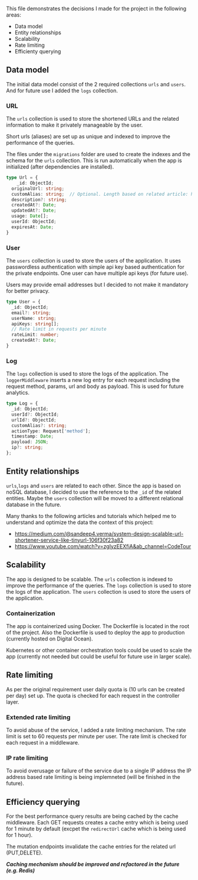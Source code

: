 This file demonstrates the decisions I made for the project in the following areas:

- Data model
- Entity relationships
- Scalability
- Rate limiting
- Efficienty querying
  

## Data model

The initial data model consist of the 2 required collections `urls` and `users`. And for future use I added the `logs` collection.

### URL

The `urls` collection is used to store the shortened URLs and the related information to make it privately manageable by the user.

Short urls (aliases) are set up as unique and indexed to improve the performance of the queries.

The files under the `migrations` folder are used to create the indexes and the schema for the `urls` collection. This is run automatically when the app is initialized (after dependencies are installed).

```typescript
type Url = {
    _id: ObjectId;
  originalUrl: string;
  customAlias: string;  // Optional. Length based on related article: https://medium.com/@sandeep4.verma/system-design-scalable-url-shortener-service-like-tinyurl-106f30f23a82
  description?: string;
  createdAt?: Date;
  updatedAt?: Date;
  usage: Date[];
  userId: ObjectId;
  expiresAt: Date;
}
```

### User

The `users` collection is used to store the users of the application. It uses passwordless authentication with simple api key based authentication for the private endpoints. One user can have multiple api keys (for future use).

Users may provide email addresses but I decided to not make it mandatory for better privacy.

```typescript
type User = {
  _id: ObjectId;
  email?: string;
  userName: string;
  apiKeys: string[];
  // Rate limit in requests per minute
  rateLimit: number;
  createdAt?: Date;
}
```

### Log

The `logs` collection is used to store the logs of the application. The `loggerMiddleware` inserts a new log entry for each request including the request method, params, url and body as payload. This is used for future analytics.

```typescript
type Log = {
  _id: ObjectId;
  userId?: ObjectId;
  urlId?: ObjectId;
  customAlias?: string;
  actionType: Request['method'];
  timestamp: Date;
  payload: JSON;
  ip?: string;
};

``` 

## Entity relationships

`urls`,`logs` and `users` are related to each other. Since the app is based on noSQL database, I decided to use the reference to the `_id` of the related entities. Maybe the `users` collection will be moved to a different relational database in the future.



Many thanks to the following articles and tutorials which helped me to understand and optimize the data the context of this project: 

- https://medium.com/@sandeep4.verma/system-design-scalable-url-shortener-service-like-tinyurl-106f30f23a82
- https://www.youtube.com/watch?v=zgIyzEEXfiA&ab_channel=CodeTour




## Scalability

The app is designed to be scalable. The `urls` collection is indexed to improve the performance of the queries. The `logs` collection is used to store the logs of the application. The `users` collection is used to store the users of the application. 

### Containerization

The app is containerized using Docker. The Dockerfile is located in the root of the project. Also the Dockerfile is used to deploy the app to production (currently hosted on Digital Ocean).

Kubernetes or other container orchestration tools could be used to scale the app (currently not needed but could be useful for future use in larger scale).




## Rate limiting

As per the original requirement user daily quota is (10 urls can be created per day) set up. The quota is checked for each request in the controller layer.

### Extended rate limiting

To avoid abuse of the service, I added a rate limiting mechanism. The rate limit is set to 60 requests per minute per user. The rate limit is checked for each request in a middleware.

### IP rate limiting

To avoid overusage or failure of the service due to a single IP address the IP address based rate limiting is being implemneted (will be finished in the future).



## Efficiency querying
For the best performance query results are being cached by the cache middleware. Each GET requests creates a cache entry which is being used for 1 minute by default (excpet the `redirectUrl` cache which is being used for 1 hour).

The mutation endpoints invalidate the cache entries for the related url (PUT,DELETE).

 ***Caching mechanism should be improved and refactored in the future (e.g. Redis)***









